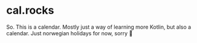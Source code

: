 # cal.rocks

So. This is a calendar. Mostly just a way of learning more Kotlin, but also a calendar. Just
norwegian holidays for now, sorry 🤷
